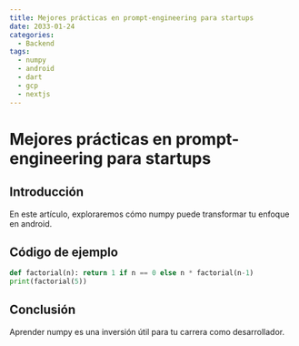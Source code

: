 ```yaml
---
title: Mejores prácticas en prompt-engineering para startups
date: 2033-01-24
categories:
  - Backend
tags:
  - numpy
  - android
  - dart
  - gcp
  - nextjs
---
```


# Mejores prácticas en prompt-engineering para startups

## Introducción

En este artículo, exploraremos cómo numpy puede transformar tu enfoque en android.

## Código de ejemplo

```python
def factorial(n): return 1 if n == 0 else n * factorial(n-1)
print(factorial(5))
```

## Conclusión

Aprender numpy es una inversión útil para tu carrera como desarrollador.
